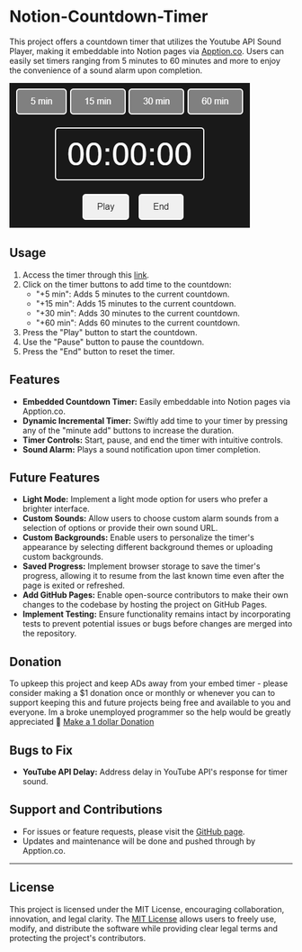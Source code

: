 # Notion-Countdown-Timer

This project offers a countdown timer that utilizes the Youtube API Sound Player, making it embeddable into Notion pages via [Apption.co](https://apption.co/embeds/965d7809). Users can easily set timers ranging from 5 minutes to 60 minutes and more to enjoy the convenience of a sound alarm upon completion. 

![Timer Screenshot](https://github.com/ianTevesAcc/Notion-Countdown-Timer/blob/2a46c01a2e73d8a8b05bcfd7594c6f8b4df861c3/Screenshot%202024-02-28%20193010.png)

## Usage

1. Access the timer through this [link](https://apption.co/embeds/965d7809).
2. Click on the timer buttons to add time to the countdown:
   - "+5 min": Adds 5 minutes to the current countdown.
   - "+15 min": Adds 15 minutes to the current countdown.
   - "+30 min": Adds 30 minutes to the current countdown.
   - "+60 min": Adds 60 minutes to the current countdown.
3. Press the "Play" button to start the countdown.
4. Use the "Pause" button to pause the countdown.
5. Press the "End" button to reset the timer.

## Features

- **Embedded Countdown Timer:** Easily embeddable into Notion pages via Apption.co.
- **Dynamic Incremental Timer:** Swiftly add time to your timer by pressing any of the "minute add" buttons to increase the duration.
- **Timer Controls:** Start, pause, and end the timer with intuitive controls.
- **Sound Alarm:** Plays a sound notification upon timer completion.

## Future Features

- **Light Mode:** Implement a light mode option for users who prefer a brighter interface.
- **Custom Sounds:** Allow users to choose custom alarm sounds from a selection of options or provide their own sound URL.
- **Custom Backgrounds:** Enable users to personalize the timer's appearance by selecting different background themes or uploading custom backgrounds.
- **Saved Progress:** Implement browser storage to save the timer's progress, allowing it to resume from the last known time even after the page is exited or refreshed.
- **Add GitHub Pages:** Enable open-source contributors to make their own changes to the codebase by hosting the project on GitHub Pages.
- **Implement Testing:** Ensure functionality remains intact by incorporating tests to prevent potential issues or bugs before changes are merged into the repository.

## Donation

To upkeep this project and keep ADs away from your embed timer - please consider making a $1 donation once or monthly or whenever you can to support keeping this and future projects being free and available to you and everyone. Im a broke unemployed programmer so the help would be greatly appreciated 🙏
[Make a 1 dollar Donation](https://ko-fi.com/ianteves)

## Bugs to Fix

- **YouTube API Delay:** Address delay in YouTube API's response for timer sound.

## Support and Contributions

- For issues or feature requests, please visit the [GitHub page](https://github.com/ianTevesAcc/Notion-Countdown-Timer/issues).
- Updates and maintenance will be done and pushed through by Apption.co.

---

## License

This project is licensed under the MIT License, encouraging collaboration, innovation, and legal clarity. The [MIT License](https://opensource.org/licenses/MIT) allows users to freely use, modify, and distribute the software while providing clear legal terms and protecting the project's contributors.
